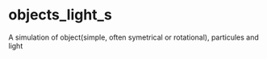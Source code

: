 # objects_light_s
A simulation of object(simple, often symetrical or rotational), particules and light 
